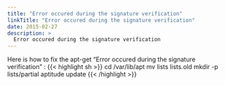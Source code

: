 ```yaml
---
title: "Error occured during the signature verification"
linkTitle: "Error occured during the signature verification"
date: 2015-02-27
description: >
  Error occured during the signature verification
---
```


Here is how to fix the apt-get “Error occured during the signature verification” :
{{< highlight sh >}}
cd /var/lib/apt
mv lists lists.old
mkdir -p lists/partial
aptitude update
{{< /highlight >}}
